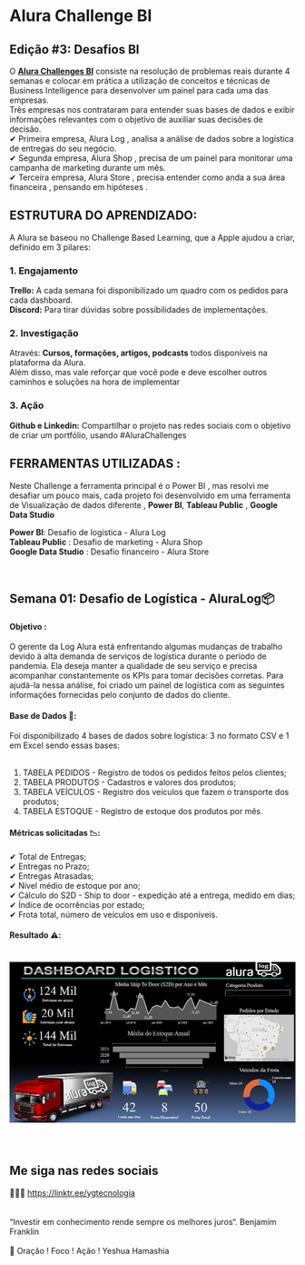 # Alura Challenge BI

## Edição #3: Desafios BI

O **<a href="https://www.alura.com.br/challenges/bi">Alura Challenges BI</a>** consiste na resolução de problemas reais durante 4 semanas e colocar em prática a utilização de conceitos e técnicas de Business Intelligence para desenvolver um painel para cada uma das empresas.
<br>
Três empresas nos contrataram para entender suas bases de dados e exibir informações relevantes com o objetivo de auxiliar suas decisões 
de decisão.
<br>
✔  Primeira empresa, Alura Log , analisa a análise de dados sobre a logística de entregas do seu negócio. <br>
✔  Segunda empresa, Alura Shop , precisa de um painel para monitorar uma campanha de marketing durante um mês. <br>
✔  Terceira empresa, Alura Store , precisa entender como anda a sua área financeira , pensando em hipóteses . <br>

## ESTRUTURA DO APRENDIZADO: 

A Alura se baseou no Challenge Based Learning, que a Apple ajudou a criar, definido em 3 pilares:

### 1. Engajamento
  **Trello:**   A cada semana foi disponibilizado um quadro com os pedidos para cada dashboard. <br>
  **Discord:**  Para tirar dúvidas sobre possibilidades de implementações.

### 2. Investigação
   Através: **Cursos, formações, artigos, podcasts** todos disponíveis na plataforma da Alura. <br>
   Além disso, mas vale reforçar que você pode e deve escolher outros caminhos e soluções na hora de implementar

### 3. Ação
   **Github e Linkedin:** Compartilhar o projeto nas redes sociais com o objetivo de criar um portfólio, usando #AluraChallenges 


## FERRAMENTAS UTILIZADAS :

Neste Challenge a ferramenta principal é o Power BI , mas resolvi me desafiar um pouco mais, cada projeto foi desenvolvido em uma ferramenta de Visualização de dados diferente , **Power BI**, **Tableau Public** , **Google Data Studio**
<br>

**Power BI**: Desafio de logística - Alura Log	<br>
**Tableau Public** : Desafio de marketing - Alura Shop	<br>
**Google Data Studio** : Desafio financeiro - Alura Store	<br>

<br>

## Semana 01: Desafio de Logística - AluraLog📦

#### Objetivo :  

O gerente da Log Alura está enfrentando algumas mudanças de trabalho devido à alta demanda de serviços de logística durante o período de pandemia. Ela deseja manter a qualidade de seu serviço e precisa acompanhar constantemente os KPIs para tomar decisões corretas. Para ajudá-la nessa análise, foi criado um painel de logística com as seguintes informações fornecidas pelo conjunto de dados do cliente.

#### Base de Dados 🎲:

Foi disponibilizado 4 bases de dados sobre logística: 3 no formato CSV e 1 em Excel sendo essas bases:
<br><br>
1. TABELA PEDIDOS -  Registro de todos os pedidos feitos pelos clientes;<br>
2. TABELA PRODUTOS - Cadastros e valores dos produtos;<br>
3. TABELA VEÍCULOS - Registro dos veículos que fazem o transporte dos produtos;<br>
4. TABELA ESTOQUE -  Registro de estoque dos produtos por mês.<br>

#### Métricas solicitadas 📉:

✔  Total de Entregas; <br>
✔  Entregas no Prazo;<br>
✔  Entregas Atrasadas;<br>
✔  Nível médio de estoque por ano;<br>
✔  Cálculo do S2D - Ship to door - expedição até a entrega, medido em dias;<br>
✔  Índice de ocorrências por estado;<br>
✔  Frota total, número de veículos em uso e disponíveis.<br>

#### Resultado ⚠️:

<h1>
   <img src="https://raw.githubusercontent.com/saldanhayg/Alura_Challenge_BI/main/AluraLog.JPG" border="0">
</h1>
<br>






## Me siga nas redes sociais

👨‍💼🔮  https://linktr.ee/ygtecnologia 
<br>
<br> 
<br> 
“Investir em conhecimento rende sempre os melhores juros“. Benjamim Franklin
<br>
<br> 
🙏 Oração ! Foco ! Ação ! Yeshua Hamashia

